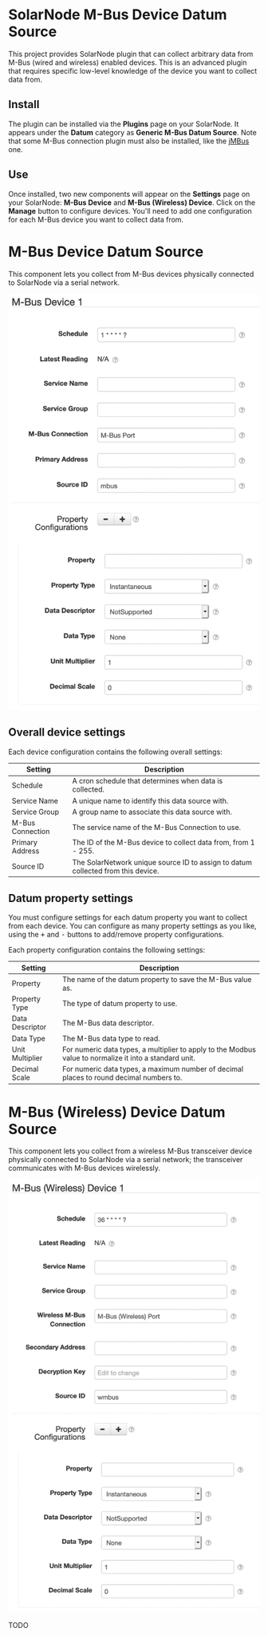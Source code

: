 # SolarNode M-Bus Device Datum Source

This project provides SolarNode plugin that can collect arbitrary data from M-Bus (wired and
wireless) enabled devices. This is an advanced plugin that requires specific low-level knowledge of
the device you want to collect data from.

## Install

The plugin can be installed via the **Plugins** page on your SolarNode. It appears under the
**Datum** category as **Generic M-Bus Datum Source**. Note that some M-Bus connection plugin
must also be installed, like the [jMBus](../net.solarnetwork.node.io.mbus.jmbus/) one.

## Use

Once installed, two new components will appear on the **Settings** page on your SolarNode: **M-Bus
Device** and **M-Bus (Wireless) Device**. Click on the **Manage** button to configure devices.
You'll need to add one configuration for each M-Bus device you want to collect data from.

# M-Bus Device Datum Source

This component lets you collect from M-Bus devices physically connected to SolarNode via a serial 
network.

![M-Bus device settings](docs/solarnode-mbus-device-settings.png)

## Overall device settings

Each device configuration contains the following overall settings:

| Setting            | Description                                                                      |
|--------------------|----------------------------------------------------------------------------------|
| Schedule           | A cron schedule that determines when data is collected.                          |
| Service Name       | A unique name to identify this data source with.                                 |
| Service Group      | A group name to associate this data source with.                                 |
| M-Bus Connection   | The service name of the M-Bus Connection to use.                                 |
| Primary Address    | The ID of the M-Bus device to collect data from, from 1 - 255.                   |
| Source ID          | The SolarNetwork unique source ID to assign to datum collected from this device. |

## Datum property settings

You must configure settings for each datum property you want to collect from each device. You can
configure as many property settings as you like, using the <kbd>+</kbd> and <kbd>-</kbd> buttons to
add/remove property configurations.

Each property configuration contains the following settings:

| Setting         | Description                                                |
|-----------------|------------------------------------------------------------|
| Property        | The name of the datum property to save the M-Bus value as. |
| Property Type   | The type of datum property to use. |
| Data Descriptor | The M-Bus data descriptor. |
| Data Type       | The M-Bus data type to read. |
| Unit Multiplier | For numeric data types, a multiplier to apply to the Modbus value to normalize it into a standard unit. |
| Decimal Scale   | For numeric data types, a maximum number of decimal places to round decimal numbers to. |


# M-Bus (Wireless) Device Datum Source

This component lets you collect from a wireless M-Bus transceiver device physically connected to
SolarNode via a serial network; the transceiver communicates with M-Bus devices wirelessly.

![Wireless M-Bus device settings](docs/solarnode-mbus-wireless-device-settings.png)

TODO
